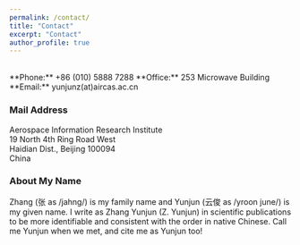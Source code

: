 ```yaml
---
permalink: /contact/
title: "Contact"
excerpt: "Contact"
author_profile: true
---
```


<br/>
**Phone:** +86 (010) 5888 7288     
**Office:** 253 Microwave Building        
**Email:** yunjunz(at)aircas.ac.cn      

### Mail Address

Aerospace Information Research Institute      
19 North 4th Ring Road West      
Haidian Dist., Beijing 100094      
China      

### About My Name

Zhang (张 as /jahng/) is my family name and Yunjun (云俊 as /yroon june/) is my given name. I write as Zhang Yunjun (Z. Yunjun) in scientific publications to be more identifiable and consistent with the order in native Chinese. Call me Yunjun when we met, and cite me as Yunjun too!
